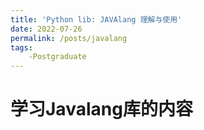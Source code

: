 ```yaml
---
title: 'Python lib: JAVAlang 理解与使用'
date: 2022-07-26
permalink: /posts/javalang
tags:
    -Postgraduate
---
```


# 学习Javalang库的内容